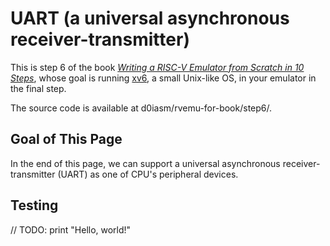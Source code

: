# UART \(a universal asynchronous receiver-transmitter\)

This is step 6 of the book [_Writing a RISC-V Emulator from Scratch in 10 Steps_](./), whose goal is running [xv6](https://github.com/mit-pdos/xv6-riscv), a small Unix-like OS, in your emulator in the final step.

The source code is available at d0iasm/rvemu-for-book/step6/.

## Goal of This Page

In the end of this page, we can support a universal asynchronous receiver-transmitter \(UART\) as one of CPU's peripheral devices.

## Testing

// TODO: print "Hello, world!"

